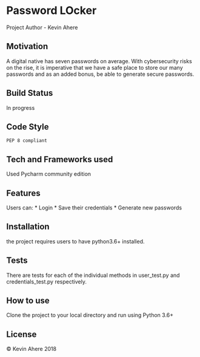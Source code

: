 
# Password LOcker
 Project Author - Kevin Ahere
## Motivation
A digital native has seven passwords on average. With cybersecurity risks on the rise,
it is imperative that we have a safe place to store our many passwords and as an added bonus, be able to generate secure passwords.

## Build Status

In progress

## Code Style
    PEP 8 compliant

## Tech and Frameworks used
Used Pycharm community edition
## Features
Users can:
    * Login
    * Save their credentials
    * Generate new passwords

## Installation
the project requires users to have python3.6+ installed.

## Tests
There are tests for each of the individual methods in user_test.py and credentials_test.py respectively.
## How to use
Clone the project to your local directory and run using Python 3.6+
 
## License
© Kevin Ahere 2018